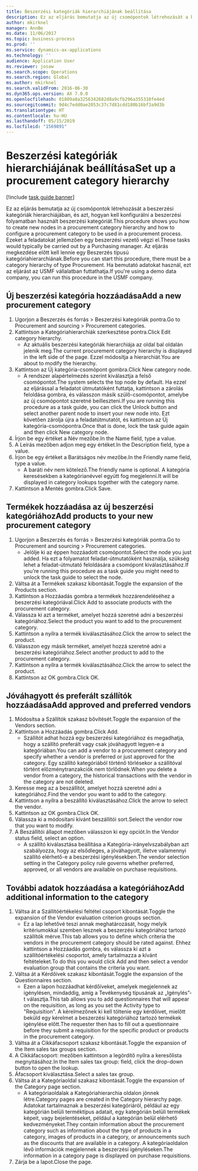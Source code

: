 ```yaml
---
title: Beszerzési kategóriák hierarchiájának beállítása
description: Ez az eljárás bemutatja az új csomópontok létrehozását a beszerzési kategóriák hierarchiájában, és azt, hogyan kell konfigurálni a beszerzési folyamatban használt beszerzési kategóriát.
author: mkirknel
manager: AnnBe
ms.date: 11/06/2017
ms.topic: business-process
ms.prod: ''
ms.service: dynamics-ax-applications
ms.technology: ''
audience: Application User
ms.reviewer: josaw
ms.search.scope: Operations
ms.search.region: Global
ms.author: mkirknel
ms.search.validFrom: 2016-06-30
ms.dyn365.ops.version: AX 7.0.0
ms.openlocfilehash: 01809a8a3256342682d8a9cfb296a355310fe4ed
ms.sourcegitcommit: 9d4c7edd0ae2053c37c7d81cdd180b16bf3a9d3b
ms.translationtype: HT
ms.contentlocale: hu-HU
ms.lasthandoff: 05/15/2019
ms.locfileid: "1569891"
---
```

# <a name="set-up-a-procurement-category-hierarchy"></a><span data-ttu-id="5c54c-103">Beszerzési kategóriák hierarchiájának beállítása</span><span class="sxs-lookup"><span data-stu-id="5c54c-103">Set up a procurement category hierarchy</span></span>

[!include [task guide banner](../../includes/task-guide-banner.md)]

<span data-ttu-id="5c54c-104">Ez az eljárás bemutatja az új csomópontok létrehozását a beszerzési kategóriák hierarchiájában, és azt, hogyan kell konfigurálni a beszerzési folyamatban használt beszerzési kategóriát.</span><span class="sxs-lookup"><span data-stu-id="5c54c-104">This procedure shows you how to create new nodes in a procurement category hierarchy and how to configure a procurement category to be used in a procurement process.</span></span> <span data-ttu-id="5c54c-105">Ezeket a feladatokat jellemzően egy beszerzési vezető végzi el.</span><span class="sxs-lookup"><span data-stu-id="5c54c-105">These tasks would typically be carried out by a Purchasing manager.</span></span> <span data-ttu-id="5c54c-106">Az eljárás megkezdése előtt kell lennie egy Beszerzés típusú kategóriahierarchiának.</span><span class="sxs-lookup"><span data-stu-id="5c54c-106">Before you can start this procedure, there must be a category hierarchy of type Procurement.</span></span> <span data-ttu-id="5c54c-107">Ha bemutató adatokat használ, ezt az eljárást az USMF vállalatban futtathatja.</span><span class="sxs-lookup"><span data-stu-id="5c54c-107">If you're using a demo data company, you can run this procedure in the USMF company.</span></span>


## <a name="add-a-new-procurement-category"></a><span data-ttu-id="5c54c-108">Új beszerzési kategória hozzáadása</span><span class="sxs-lookup"><span data-stu-id="5c54c-108">Add a new procurement category</span></span>
1. <span data-ttu-id="5c54c-109">Ugorjon a Beszerzés és forrás > Beszerzési kategóriák pontra.</span><span class="sxs-lookup"><span data-stu-id="5c54c-109">Go to Procurement and sourcing > Procurement categories.</span></span>
2. <span data-ttu-id="5c54c-110">Kattintson a Kategóriahierarchiák szerkesztése pontra.</span><span class="sxs-lookup"><span data-stu-id="5c54c-110">Click Edit category hierarchy.</span></span>
    * <span data-ttu-id="5c54c-111">Az aktuális beszerzési kategóriák hierarchiája az oldal bal oldalán jelenik meg.</span><span class="sxs-lookup"><span data-stu-id="5c54c-111">The current procurement category hierarchy is displayed in the left side of the page.</span></span> <span data-ttu-id="5c54c-112">Ezzel módosítja a hierarchiát.</span><span class="sxs-lookup"><span data-stu-id="5c54c-112">You  are about to modify the hierarchy.</span></span>  
3. <span data-ttu-id="5c54c-113">Kattintson az Új kategória-csomópont gombra.</span><span class="sxs-lookup"><span data-stu-id="5c54c-113">Click New category node.</span></span>
    * <span data-ttu-id="5c54c-114">A rendszer alapértelmezés szerint kiválasztja a felső csomópontot.</span><span class="sxs-lookup"><span data-stu-id="5c54c-114">The system selects the top node by default.</span></span> <span data-ttu-id="5c54c-115">Ha ezzel az eljárással a feladatot útmutatóként futtatja, kattintson a zárolás feloldása gombra, és válasszon másik szülő-csomópontot, amelybe az új csomópontot szeretné beilleszteni.</span><span class="sxs-lookup"><span data-stu-id="5c54c-115">If you are running this procedure as a task guide, you can click the Unlock button and select another parent node to insert your new node into.</span></span> <span data-ttu-id="5c54c-116">Ezt követően zárolja újra a feladatútmutatót, és kattintson az Új kategória-csomópontra.</span><span class="sxs-lookup"><span data-stu-id="5c54c-116">Once that is done, lock the task guide again and then click New category node.</span></span>  
4. <span data-ttu-id="5c54c-117">Írjon be egy értéket a Név mezőbe.</span><span class="sxs-lookup"><span data-stu-id="5c54c-117">In the Name field, type a value.</span></span>
5. <span data-ttu-id="5c54c-118">A Leírás mezőben adjon meg egy értéket.</span><span class="sxs-lookup"><span data-stu-id="5c54c-118">In the Description field, type a value.</span></span>
6. <span data-ttu-id="5c54c-119">Írjon be egy értéket a Barátságos név mezőbe.</span><span class="sxs-lookup"><span data-stu-id="5c54c-119">In the Friendly name field, type a value.</span></span>
    * <span data-ttu-id="5c54c-120">A baráti név nem kötelező.</span><span class="sxs-lookup"><span data-stu-id="5c54c-120">The friendly name is optional.</span></span> <span data-ttu-id="5c54c-121">A kategória keresésekben a kategórianévvel együtt fog megjelenni.</span><span class="sxs-lookup"><span data-stu-id="5c54c-121">It will be displayed in category lookups together with the category name.</span></span>  
7. <span data-ttu-id="5c54c-122">Kattintson a Mentés gombra.</span><span class="sxs-lookup"><span data-stu-id="5c54c-122">Click Save.</span></span>

## <a name="add-products-to-your-new-procurement-category"></a><span data-ttu-id="5c54c-123">Termékek hozzáadása az új beszerzési kategóriához</span><span class="sxs-lookup"><span data-stu-id="5c54c-123">Add products to your new procurement category</span></span>
1. <span data-ttu-id="5c54c-124">Ugorjon a Beszerzés és forrás > Beszerzési kategóriák pontra.</span><span class="sxs-lookup"><span data-stu-id="5c54c-124">Go to Procurement and sourcing > Procurement categories.</span></span>
    * <span data-ttu-id="5c54c-125">Jelölje ki az éppen hozzáadott csomópontot.</span><span class="sxs-lookup"><span data-stu-id="5c54c-125">Select the node you just added.</span></span> <span data-ttu-id="5c54c-126">Ha ezt a folyamatot feladat-útmutatóként használja, szükség lehet a feladat-útmutató feloldására a csomópont kiválasztásához.</span><span class="sxs-lookup"><span data-stu-id="5c54c-126">If you’re running this procedure as a task guide you might need to unlock the task guide to select the node.</span></span>  
2. <span data-ttu-id="5c54c-127">Váltsa át a Termékek szakasz kibontását.</span><span class="sxs-lookup"><span data-stu-id="5c54c-127">Toggle the expansion of the Products section.</span></span>
3. <span data-ttu-id="5c54c-128">Kattintson a Hozzáadás gombra a termékek hozzárendeléséhez a beszerzési kategóriával.</span><span class="sxs-lookup"><span data-stu-id="5c54c-128">Click Add to associate products with the procurement category.</span></span>
4. <span data-ttu-id="5c54c-129">Válassza ki azt a terméket, amelyet hozzá szeretné adni a beszerzési kategóriához.</span><span class="sxs-lookup"><span data-stu-id="5c54c-129">Select the product you want to add to the procurement category.</span></span>
5. <span data-ttu-id="5c54c-130">Kattintson a nyílra a termék kiválasztásához.</span><span class="sxs-lookup"><span data-stu-id="5c54c-130">Click the arrow to select the product.</span></span>
6. <span data-ttu-id="5c54c-131">Válasszon egy másik terméket, amelyet hozzá szeretné adni a beszerzési kategóriához.</span><span class="sxs-lookup"><span data-stu-id="5c54c-131">Select another product to add to the procurement category.</span></span>
7. <span data-ttu-id="5c54c-132">Kattintson a nyílra a termék kiválasztásához.</span><span class="sxs-lookup"><span data-stu-id="5c54c-132">Click the arrow to select the product.</span></span>
8. <span data-ttu-id="5c54c-133">Kattintson az OK gombra.</span><span class="sxs-lookup"><span data-stu-id="5c54c-133">Click OK.</span></span>

## <a name="add-approved-and-preferred-vendors"></a><span data-ttu-id="5c54c-134">Jóváhagyott és preferált szállítók hozzáadása</span><span class="sxs-lookup"><span data-stu-id="5c54c-134">Add approved and preferred vendors</span></span>
1. <span data-ttu-id="5c54c-135">Módosítsa a Szállítók szakasz bővítését.</span><span class="sxs-lookup"><span data-stu-id="5c54c-135">Toggle the expansion of the Vendors section.</span></span>
2. <span data-ttu-id="5c54c-136">Kattintson a Hozzáadás gombra.</span><span class="sxs-lookup"><span data-stu-id="5c54c-136">Click Add.</span></span>
    * <span data-ttu-id="5c54c-137">Szállítót adhat hozzá egy beszerzési kategóriához és megadhatja, hogy a szállító preferált vagy csak jóváhagyott legyen-e a kategóriában.</span><span class="sxs-lookup"><span data-stu-id="5c54c-137">You can add a vendor to a procurement category and specify whether a vendor is preferred or just approved for the category.</span></span> <span data-ttu-id="5c54c-138">Egy szállító kategóriából történő törlésekor a szállítóval történt előzménytranzakciók nem törlődnek.</span><span class="sxs-lookup"><span data-stu-id="5c54c-138">When you delete a vendor from a category, the historical transactions with the vendor in the category are not deleted.</span></span>   
3. <span data-ttu-id="5c54c-139">Keresse meg az a beszállítót, amelyet hozzá szeretné adni a kategóriához.</span><span class="sxs-lookup"><span data-stu-id="5c54c-139">Find the vendor you want to add to the category.</span></span>
4. <span data-ttu-id="5c54c-140">Kattintson a nyílra a beszállító kiválasztásához.</span><span class="sxs-lookup"><span data-stu-id="5c54c-140">Click the arrow to select the vendor.</span></span>
5. <span data-ttu-id="5c54c-141">Kattintson az OK gombra.</span><span class="sxs-lookup"><span data-stu-id="5c54c-141">Click OK.</span></span>
6. <span data-ttu-id="5c54c-142">Válassza ki a módosítani kívánt beszállítói sort.</span><span class="sxs-lookup"><span data-stu-id="5c54c-142">Select the vendor row that you want to modify.</span></span>
7. <span data-ttu-id="5c54c-143">A Beszállítói állapot mezőben válasszon ki egy opciót.</span><span class="sxs-lookup"><span data-stu-id="5c54c-143">In the Vendor status field, select an option.</span></span>
    * <span data-ttu-id="5c54c-144">A szállító kiválasztása beállítása a Kategória-irányelvszabályban azt szabályozza, hogy az elsődleges, a jóváhagyott, illetve valamennyi szállító elérhető-e a beszerzési igénylésekben.</span><span class="sxs-lookup"><span data-stu-id="5c54c-144">The vendor selection setting in the Category policy rule governs whether preferred, approved, or all vendors are available on purchase requisitions.</span></span>   

## <a name="add-additional-information-to-the-category"></a><span data-ttu-id="5c54c-145">További adatok hozzáadása a kategóriához</span><span class="sxs-lookup"><span data-stu-id="5c54c-145">Add additional information to the category</span></span>
1. <span data-ttu-id="5c54c-146">Váltsa át a Szállítóértékelési feltétel csoport kibontását.</span><span class="sxs-lookup"><span data-stu-id="5c54c-146">Toggle the expansion of the Vendor evaluation criterion groups section.</span></span>
    * <span data-ttu-id="5c54c-147">Ez a lap lehetővé teszi annak meghatározását, hogy melyik kritériumokkal szemben lesznek a beszerzési kategóriához tartozó szállítók mérve.</span><span class="sxs-lookup"><span data-stu-id="5c54c-147">This tab allows you to define which criteria the vendors in the procurement category should be rated against.</span></span> <span data-ttu-id="5c54c-148">Ehhez kattintson a Hozzáadás gombra, és válassza ki azt a szállítóértékelési csoportot, amely tartalmazza a kívánt feltételeket.</span><span class="sxs-lookup"><span data-stu-id="5c54c-148">To do this you would click Add and then select a vendor evaluation group that contains the criteria you want.</span></span>  
2. <span data-ttu-id="5c54c-149">Váltsa át a Kérdőívek szakasz kibontását.</span><span class="sxs-lookup"><span data-stu-id="5c54c-149">Toggle the expansion of the Questionnaires section.</span></span>
    * <span data-ttu-id="5c54c-150">Ezen a lapon hozzáadhat kérdőíveket, amelyek megjelennek az igénylésen, mindaddig, amíg a Tevékenység típusának az „Igénylés”-t választja.</span><span class="sxs-lookup"><span data-stu-id="5c54c-150">This tab allows you to add questionnaires that will appear on the requisition, as long as you set the Activity type to "Requisition".</span></span> <span data-ttu-id="5c54c-151">A kérelmezőnek ki kell töltenie egy kérdőívet, mielőtt beküld egy kérelmet a beszerzési kategóriához tartozó termékek igénylése előtt.</span><span class="sxs-lookup"><span data-stu-id="5c54c-151">The requester then has to fill out a questionnaire before they submit a requisition for the specific product or products in the procurement category.</span></span>  
3. <span data-ttu-id="5c54c-152">Váltsa át a Cikkáfacsoport szakasz kibontását.</span><span class="sxs-lookup"><span data-stu-id="5c54c-152">Toggle the expansion of the Item sales tax groups section.</span></span>
4. <span data-ttu-id="5c54c-153">A Cikkáfacsoport: mezőben kattintson a legördítő nyílra a keresőlista megnyitásához.</span><span class="sxs-lookup"><span data-stu-id="5c54c-153">In the Item sales tax group: field, click the drop-down button to open the lookup.</span></span>
5. <span data-ttu-id="5c54c-154">Áfacsoport kiválasztása.</span><span class="sxs-lookup"><span data-stu-id="5c54c-154">Select a sales tax group.</span></span>
6. <span data-ttu-id="5c54c-155">Váltsa át a Kategóriaoldal szakasz kibontását.</span><span class="sxs-lookup"><span data-stu-id="5c54c-155">Toggle the expansion of the Category page section.</span></span>
    * <span data-ttu-id="5c54c-156">A kategóriaoldalak a Kategóriahierarchia oldalon jönnek létre.</span><span class="sxs-lookup"><span data-stu-id="5c54c-156">Category pages are created in the Category hierarchy page.</span></span> <span data-ttu-id="5c54c-157">Adatokat tartalmaznak a beszerzési kategóriáról, például az egy kategórián belüli terméktípus adatait, egy kategórián belüli termékek képeit, vagy bejelentéseket, például a kategórián belül elérhető kedvezményeket.</span><span class="sxs-lookup"><span data-stu-id="5c54c-157">They contain information about the procurement category such as information about the type of products in a category, images of products in a category, or announcements such as the discounts that are available in a category.</span></span> <span data-ttu-id="5c54c-158">A kategóriaoldalon lévő információk megjelennek a beszerzési igényléseken.</span><span class="sxs-lookup"><span data-stu-id="5c54c-158">The information in a category page is displayed on purchase requisitions.</span></span>  
7. <span data-ttu-id="5c54c-159">Zárja be a lapot.</span><span class="sxs-lookup"><span data-stu-id="5c54c-159">Close the page.</span></span>

